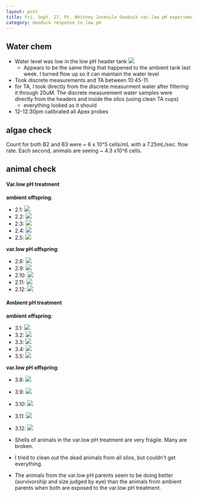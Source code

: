 ```yaml
---
layout: post
title: Fri. Sept. 27, Pt. Whitney Juvenile Geoduck var.low pH experiment
category: Geoduck response to low pH
---
```


## Water chem
- Water level was low in the low pH header tank
![](https://drive.google.com/uc?export=view&id=1Xd1XBBGEwIlfxi-sW1oZ9WzkTtE-ucOU)
	- Appears to be the same thing that happened to the ambient tank last week. I turned flow up so it can maintain the water level 
- Took discrete measurements and TA between 10:45-11.
- for TA, I took directly from the discrete measurment water after filtering it through 20uM. The discrete measurement water samples were directly from the headers and inside the silos (using clean TA cups)
	- everything looked as it should
- 12-12:30pm calibrated all Apex probes

## algae check
Count for both B2 and B3 were ~ 6 x 10^5 cells/mL with a 7.25mL/sec. flow rate. Each second, animals are seeing ~ 4.3 x10^6 cells.

## animal check
#### Var.low pH treatment
**ambient offspring**:

- 2.1: [![](https://drive.google.com/uc?export=view&id=1sx8pmxnmp-1jFnhUJTiBtbP-n1PlEOgI)](https://drive.google.com/open?id=1sx8pmxnmp-1jFnhUJTiBtbP-n1PlEOgI)
- 2.2: [![](https://drive.google.com/uc?export=view&id=1dm1_0RD6kBU3VFWu7KSF9-2QQdGg77lL)](https://drive.google.com/open?id=1dm1_0RD6kBU3VFWu7KSF9-2QQdGg77lL)
- 2.3: [![](https://drive.google.com/uc?export=view&id=1s6Z6yAzp7lCf40YBvLcnbToaVCa7eIT0)](https://drive.google.com/open?id=1s6Z6yAzp7lCf40YBvLcnbToaVCa7eIT0)
- 2.4: [![](https://drive.google.com/uc?export=view&id=1hBoGdOtx6fO18fibnYBfNQc9CBNbuBvP)](https://drive.google.com/open?id=1hBoGdOtx6fO18fibnYBfNQc9CBNbuBvP)
- 2.5: [![](https://drive.google.com/uc?export=view&id=15f9NxAjAZaFqteIyFK-XhfGSXhhXpzI3)](https://drive.google.com/open?id=15f9NxAjAZaFqteIyFK-XhfGSXhhXpzI3)

**var.low pH offspring**:

- 2.8: [![](https://drive.google.com/uc?export=view&id=1vPxaFJZZJa6sP3ZhRI-j9CH0PDN2tmSs)](https://drive.google.com/open?id=1vPxaFJZZJa6sP3ZhRI-j9CH0PDN2tmSs)
- 2.9: [![](https://drive.google.com/uc?export=view&id=1gK-QfzzwjOIDE8gVcGETlD79Ik9-pJ00)](https://drive.google.com/open?id=1gK-QfzzwjOIDE8gVcGETlD79Ik9-pJ00)
- 2.10: [![](https://drive.google.com/uc?export=view&id=1l1G4TFCnYrKk_TfJeQRUsOz6IK5C5rNC)](https://drive.google.com/open?id=1l1G4TFCnYrKk_TfJeQRUsOz6IK5C5rNC)
- 2.11: [![](https://drive.google.com/uc?export=view&id=1YFM01VQYDNv1vXbtOo231HHgn77TfI0E)](https://drive.google.com/open?id=1YFM01VQYDNv1vXbtOo231HHgn77TfI0E)
- 2.12: [![](https://drive.google.com/uc?export=view&id=1DtRxoycd8hGn_MERXMP79pbUE-lQmvEv)](https://drive.google.com/open?id=1DtRxoycd8hGn_MERXMP79pbUE-lQmvEv)

#### Ambient pH treatment
**ambient offspring**:

- 3.1: [![](https://drive.google.com/uc?export=view&id=1l1hLDnhetVK69jQCaW0tfAW5OJSKvLnJ)](https://drive.google.com/open?id=1l1hLDnhetVK69jQCaW0tfAW5OJSKvLnJ)
- 3.2: [![](https://drive.google.com/uc?export=view&id=18l6p4nUnFxUVAp1pPfqhGvpNAx7XjhiC)](https://drive.google.com/open?id=18l6p4nUnFxUVAp1pPfqhGvpNAx7XjhiC)
- 3.3: [![](https://drive.google.com/uc?export=view&id=1ENKVSbDTGsz6pxUOTYKB0clE16Cg8MyQ)](https://drive.google.com/open?id=1ENKVSbDTGsz6pxUOTYKB0clE16Cg8MyQ)
- 3.4: [![](https://drive.google.com/uc?export=view&id=18nf55Hlgu9AWYRolw4vybzxdmARDOqVb)](https://drive.google.com/open?id=18nf55Hlgu9AWYRolw4vybzxdmARDOqVb)
- 3.5: [![](https://drive.google.com/uc?export=view&id=17AWzOXihJCnFJSEIFN3n6_OBbjV9P8vp)](https://drive.google.com/open?id=17AWzOXihJCnFJSEIFN3n6_OBbjV9P8vp)

**var.low pH offspring**:

- 3.8: [![](https://drive.google.com/uc?export=view&id=1Jsi7rlUeS9HIv6TEQJf30WrNaDAbR60J)](https://drive.google.com/open?id=1Jsi7rlUeS9HIv6TEQJf30WrNaDAbR60J)
- 3.9: [![](https://drive.google.com/uc?export=view&id=1GkPUf53tRsBpp9JGE6fvYCnn1CddcU0Q)](https://drive.google.com/open?id=1GkPUf53tRsBpp9JGE6fvYCnn1CddcU0Q)
- 3.10: [![](https://drive.google.com/uc?export=view&id=1W7NqZud86OM1DWvdK0bGwl7Wz3b-_QNM)](https://drive.google.com/open?id=1W7NqZud86OM1DWvdK0bGwl7Wz3b-_QNM)
- 3.11: [![](https://drive.google.com/uc?export=view&id=1z7sCu8CNm-z9RNELejGcxyFhVnKHNY7Z)](https://drive.google.com/open?id=1z7sCu8CNm-z9RNELejGcxyFhVnKHNY7Z)
- 3.12: [![](https://drive.google.com/uc?export=view&id=1yu05IV8d8sVuOymezh-ByE9aXQHdSulE)](https://drive.google.com/open?id=1yu05IV8d8sVuOymezh-ByE9aXQHdSulE)

- Shells of animals in the var.low pH treatment are very fragile. Many are broken. 
- I tried to clean out the dead animals from all silos, but couldn't get everything. 
- The animals from the var.low pH parents seem to be doing better (survivorship and size judged by eye) than the animals from ambient parents when both are exposed to the var.low pH treatment.